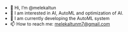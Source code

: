 - 👋 Hi, I’m @melekaltun
- 👀 I am interested in AI, AutoML and optimization of AI.
- 🌱 I am currently developing the AutoML system 
- 📫 How to reach me: melekaltunm7@gmail.com


<!---
melekaltun/melekaltun is a ✨ special ✨ repository because its `README.md` (this file) appears on your GitHub profile.
You can click the Preview link to take a look at your changes.
--->
